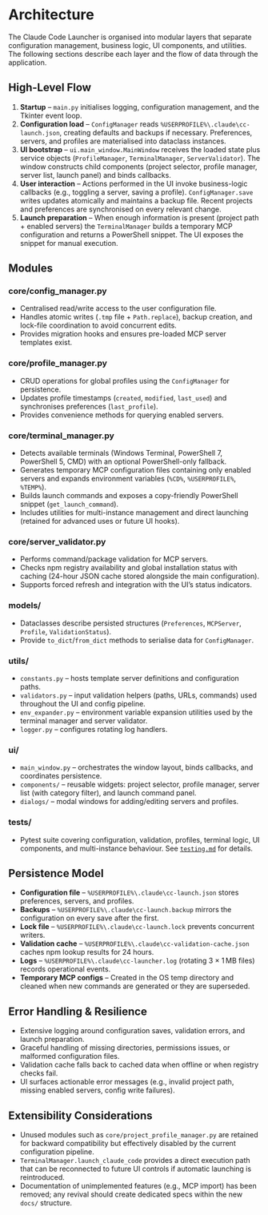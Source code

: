 # Architecture

The Claude Code Launcher is organised into modular layers that separate configuration management, business logic, UI components, and utilities. The following sections describe each layer and the flow of data through the application.

## High-Level Flow
1. **Startup** – `main.py` initialises logging, configuration management, and the Tkinter event loop.
2. **Configuration load** – `ConfigManager` reads `%USERPROFILE%\.claude\cc-launch.json`, creating defaults and backups if necessary. Preferences, servers, and profiles are materialised into dataclass instances.
3. **UI bootstrap** – `ui.main_window.MainWindow` receives the loaded state plus service objects (`ProfileManager`, `TerminalManager`, `ServerValidator`). The window constructs child components (project selector, profile manager, server list, launch panel) and binds callbacks.
4. **User interaction** – Actions performed in the UI invoke business-logic callbacks (e.g., toggling a server, saving a profile). `ConfigManager.save` writes updates atomically and maintains a backup file. Recent projects and preferences are synchronised on every relevant change.
5. **Launch preparation** – When enough information is present (project path + enabled servers) the `TerminalManager` builds a temporary MCP configuration and returns a PowerShell snippet. The UI exposes the snippet for manual execution.

## Modules

### core/config_manager.py
- Centralised read/write access to the user configuration file.
- Handles atomic writes (`.tmp` file + `Path.replace`), backup creation, and lock-file coordination to avoid concurrent edits.
- Provides migration hooks and ensures pre-loaded MCP server templates exist.

### core/profile_manager.py
- CRUD operations for global profiles using the `ConfigManager` for persistence.
- Updates profile timestamps (`created`, `modified`, `last_used`) and synchronises preferences (`last_profile`).
- Provides convenience methods for querying enabled servers.

### core/terminal_manager.py
- Detects available terminals (Windows Terminal, PowerShell 7, PowerShell 5, CMD) with an optional PowerShell-only fallback.
- Generates temporary MCP configuration files containing only enabled servers and expands environment variables (`%CD%`, `%USERPROFILE%`, `%TEMP%`).
- Builds launch commands and exposes a copy-friendly PowerShell snippet (`get_launch_command`).
- Includes utilities for multi-instance management and direct launching (retained for advanced uses or future UI hooks).

### core/server_validator.py
- Performs command/package validation for MCP servers.
- Checks npm registry availability and global installation status with caching (24-hour JSON cache stored alongside the main configuration).
- Supports forced refresh and integration with the UI’s status indicators.

### models/
- Dataclasses describe persisted structures (`Preferences`, `MCPServer`, `Profile`, `ValidationStatus`).
- Provide `to_dict`/`from_dict` methods to serialise data for `ConfigManager`.

### utils/
- `constants.py` – hosts template server definitions and configuration paths.
- `validators.py` – input validation helpers (paths, URLs, commands) used throughout the UI and config pipeline.
- `env_expander.py` – environment variable expansion utilities used by the terminal manager and server validator.
- `logger.py` – configures rotating log handlers.

### ui/
- `main_window.py` – orchestrates the window layout, binds callbacks, and coordinates persistence.
- `components/` – reusable widgets: project selector, profile manager, server list (with category filter), and launch command panel.
- `dialogs/` – modal windows for adding/editing servers and profiles.

### tests/
- Pytest suite covering configuration, validation, profiles, terminal logic, UI components, and multi-instance behaviour. See [`testing.md`](testing.md) for details.

## Persistence Model
- **Configuration file** – `%USERPROFILE%\.claude\cc-launch.json` stores preferences, servers, and profiles.
- **Backups** – `%USERPROFILE%\.claude\cc-launch.backup` mirrors the configuration on every save after the first.
- **Lock file** – `%USERPROFILE%\.claude\cc-launch.lock` prevents concurrent writers.
- **Validation cache** – `%USERPROFILE%\.claude\cc-validation-cache.json` caches npm lookup results for 24 hours.
- **Logs** – `%USERPROFILE%\.claude\cc-launcher.log` (rotating 3 × 1 MB files) records operational events.
- **Temporary MCP configs** – Created in the OS temp directory and cleaned when new commands are generated or they are superseded.

## Error Handling & Resilience
- Extensive logging around configuration saves, validation errors, and launch preparation.
- Graceful handling of missing directories, permissions issues, or malformed configuration files.
- Validation cache falls back to cached data when offline or when registry checks fail.
- UI surfaces actionable error messages (e.g., invalid project path, missing enabled servers, config write failures).

## Extensibility Considerations
- Unused modules such as `core/project_profile_manager.py` are retained for backward compatibility but effectively disabled by the current configuration pipeline.
- `TerminalManager.launch_claude_code` provides a direct execution path that can be reconnected to future UI controls if automatic launching is reintroduced.
- Documentation of unimplemented features (e.g., MCP import) has been removed; any revival should create dedicated specs within the new `docs/` structure.
